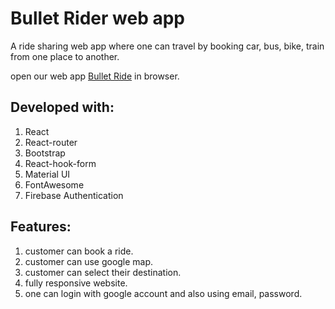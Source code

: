 # Bullet Rider web app

A ride sharing web app where one can travel by booking car, bus, bike, train from one place to another.

open our web app [Bullet Ride](https://bullet-vai.web.app/) in browser.
 

## Developed with:

1.  React
2.  React-router
3.  Bootstrap
4.  React-hook-form
5.  Material UI
6.  FontAwesome
7.  Firebase Authentication


## Features:

1. customer can book a ride.
2. customer can use google map.
3. customer can select their destination.
4. fully responsive website.
5. one can login with google account and also using email, password.
